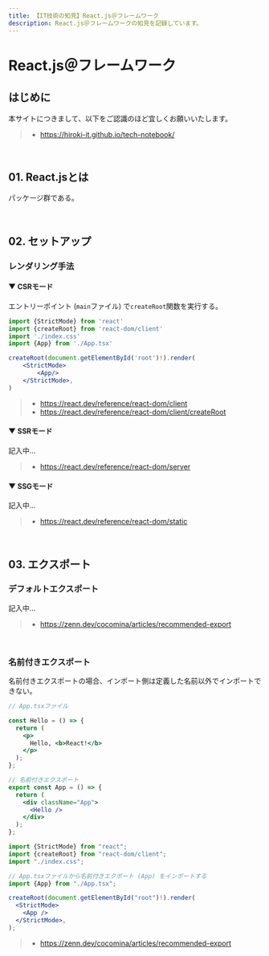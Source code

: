 ```yaml
---
title: 【IT技術の知見】React.js＠フレームワーク
description: React.js＠フレームワークの知見を記録しています。
---
```


# React.js＠フレームワーク

## はじめに

本サイトにつきまして、以下をご認識のほど宜しくお願いいたします。

> - https://hiroki-it.github.io/tech-notebook/

<br>

## 01. React.jsとは

パッケージ群である。

<br>

## 02. セットアップ

### レンダリング手法

#### ▼ CSRモード

エントリーポイント (`main`ファイル) で`createRoot`関数を実行する。

```jsx
import {StrictMode} from 'react'
import {createRoot} from 'react-dom/client'
import './index.css'
import {App} from './App.tsx'

createRoot(document.getElementById('root')!).render(
    <StrictMode>
        <App/>
    </StrictMode>,
)
```

> - https://react.dev/reference/react-dom/client
> - https://react.dev/reference/react-dom/client/createRoot

#### ▼ SSRモード

記入中...

> - https://react.dev/reference/react-dom/server

#### ▼ SSGモード

記入中...

> - https://react.dev/reference/react-dom/static

<br>

## 03. エクスポート

### デフォルトエクスポート

記入中...

> - https://zenn.dev/cocomina/articles/recommended-export

<br>

### 名前付きエクスポート

名前付きエクスポートの場合、インポート側は定義した名前以外でインポートできない。

```jsx
// App.tsxファイル

const Hello = () => {
  return (
    <p>
      Hello, <b>React!</b>
    </p>
  );
};

// 名前付きエクスポート
export const App = () => {
  return (
    <div className="App">
      <Hello />
    </div>
  );
};
```

```jsx
import {StrictMode} from "react";
import {createRoot} from "react-dom/client";
import "./index.css";

// App.tsxファイルから名前付きエクポート (App) をインポートする
import {App} from "./App.tsx";

createRoot(document.getElementById("root")!).render(
  <StrictMode>
    <App />
  </StrictMode>,
);
```

> - https://zenn.dev/cocomina/articles/recommended-export

<br>
